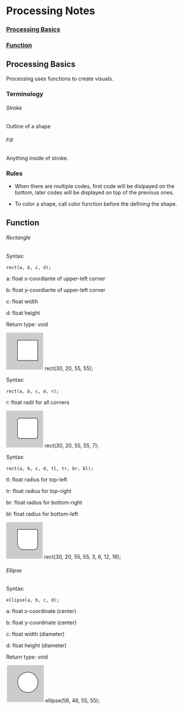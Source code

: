<a name="top"></a>
# Processing Notes

### [Processing Basics](#basics)
### [Function](#function)


<a name="basics"></a>

## Processing Basics

Processing uses functions to create visuals.

### Terminology

###### Stroke

Outline of a shape

###### Fill

Anything inside of stroke.

### Rules

* When there are multiple codes, first code will be dislpayed on the bottom, later codes will be displayed on top of the previous ones.

* To color a shape, call color function before the defining the shape.

<a name="function"></a>

## Function

###### Rectangle

Syntax: 

	rect(a, b, c, d);

a: float x-coordiante of upper-left corner

b: float y-coordiante of upper-left corner 

c: float width

d: float height

Return type: void

![Rectangle](./images/rect1.png) rect(30, 20, 55, 55);


Syntax: 

	rect(a, b, c, d, r);

r: float radii for all corners

![Rectangle2](./images/rect2.png) rect(30, 20, 55, 55, 7);

Syntax:

	rect(a, b, c, d, tl, tr, br, bl);

tl: float radius for top-left

tr: float radius for top-right

br: float radius for bottom-right

bl: float radius for bottom-left

![Rectangle3](./images/rect3.png) rect(30, 20, 55, 55, 3, 6, 12, 18);

###### Ellipse

Syntax:

	ellipse(a, b, c, d);

a: float x-coordinate (center)

b: float y-coordinate (center)

c: float width (diameter)

d: float height (diameter)

Return type: void

![Ellipse](./images/ellipse1.png) ellipse(56, 46, 55, 55);
